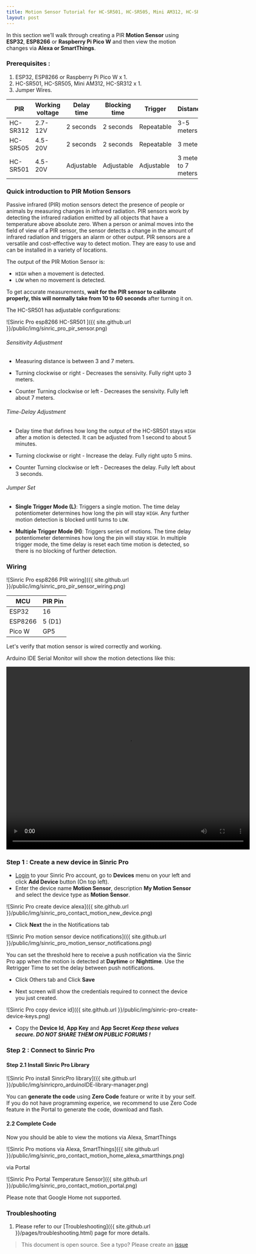 ```yaml
---
title: Motion Sensor Tutorial for HC-SR501, HC-SR505, Mini AM312, HC-SR312 
layout: post
---
```


In this section we’ll walk through creating a PIR **Motion Sensor** using **ESP32**, **ESP8266** or **Raspberry Pi Pico W** and then view the motion changes via **Alexa or SmartThings**.

### Prerequisites : 

1. ESP32, ESP8266 or Raspberry Pi Pico W x 1.
2. HC-SR501, HC-SR505, Mini AM312, HC-SR312 x 1.
3. Jumper Wires.

| PIR       | Working voltage  | Delay time | Blocking time | Trigger       | Distance
| --------- | -------          |-------     |-------        |-------        |-------
| HC-SR312  |2.7-12V           | 2 seconds  | 2 seconds     | Repeatable    | 3-5 meters
| HC-SR505  |4.5-20V           | 2 seconds  | 2 seconds     | Repeatable    | 3 meters
| HC-SR501  |4.5-20V           | Adjustable  | Adjustable    | Adjustable    | 3 meters to 7 meters

### Quick introduction to PIR Motion Sensors

Passive infrared (PIR) motion sensors detect the presence of people or animals by measuring changes in infrared radiation. PIR sensors work by detecting the infrared radiation emitted by all objects that have a temperature above absolute zero. When a person or animal moves into the field of view of a PIR sensor, the sensor detects a change in the amount of infrared radiation and triggers an alarm or other output. PIR sensors are a versatile and cost-effective way to detect motion. They are easy to use and can be installed in a variety of locations.

The output of the PIR Motion Sensor is:

- ``HIGH`` when a movement is detected.
- ``LOW``  when no movement is detected.

To get accurate measurements, **wait for the PIR sensor to calibrate properly, this will normally take from 10 to 60 seconds** after turning it on.  
 
The HC-SR501 has adjustable configurations:

![Sinric Pro esp8266 HC-SR501 ]({{ site.github.url }}/public/img/sinric_pro_pir_sensor.png) 

###### Sensitivity Adjustment

- Measuring distance is between 3 and 7 meters.

- Turning clockwise or right - Decreases the sensivity. Fully right upto 3 meters.

- Counter Turning clockwise or left - Decreases the sensivity. Fully left about 7 meters.

###### Time-Delay Adjustment

- Delay time that defines how long the output of the HC-SR501 stays ``HIGH`` after a motion is detected. It can be adjusted from 1 second to about 5 minutes.

- Turning clockwise or right - Increase the delay. Fully right upto 5 mins.

- Counter Turning clockwise or left - Decreases the delay. Fully left about 3 seconds.


###### Jumper Set

- **Single Trigger Mode (L)**: Triggers a single motion. The time delay potentiometer determines how long the pin will stay ``HIGH``. Any further motion detection is blocked until turns to ``LOW``.

- **Multiple Trigger Mode (H)**: Triggers series of motions. The time delay potentiometer determines how long the pin will stay ``HIGH``. In multiple trigger mode, the time delay is reset each time motion is detected, so there is no blocking of further detection.
 
  

### Wiring

![Sinric Pro esp8266 PIR wiring]({{ site.github.url }}/public/img/sinric_pro_pir_sensor_wiring.png) 


| MCU       | PIR Pin     |
| --------- | ------- |
| ESP32     |    16   |
| ESP8266   |    5 (D1)    |
| Pico W    |    GP5  |

Let's verify that motion sensor is wired correctly and working. 
<script src="https://gist.github.com/kakopappa/bc5a7152c02e4e692ca9ae6708fe6814.js"></script>


Arduino IDE Serial Monitor will show the motion detections like this:

<video width="640" height="480" controls>
  <source src="{{ site.github.url }}/public/video/sinricpro-motion-sensor-demo.mp4" type="video/mp4">
</video>

 
### Step 1 : Create a new device in Sinric Pro

* [Login](http://portal.sinric.pro) to your Sinric Pro account, go to **Devices** menu on your left and click **Add Device** button (On top left).
* Enter the device name **Motion Sensor**, description **My Motion Sensor** and select the device type as **Motion Sensor**.

![Sinric Pro create device alexa]({{ site.github.url }}/public/img/sinric_pro_contact_motion_new_device.png)

* Click **Next** the in the Notifications tab

![Sinric Pro motion sensor device notifications]({{ site.github.url }}/public/img/sinric_pro_motion_sensor_notifications.png)

You can set the threshold here to receive a push notification via the Sinric Pro app when the motion is detected at **Daytime** or **Nighttime**. Use the Retrigger Time to set the delay between push notifications.

* Click Others tab and Click **Save**

* Next screen will show the credentials required to connect the device you just created.

![Sinric Pro copy device id]({{ site.github.url }}/public/img/sinric-pro-create-device-keys.png)

* Copy the **Device Id**, **App Key** and **App Secret** ***Keep these values secure. DO NOT SHARE THEM ON PUBLIC FORUMS !***

### Step 2 : Connect to Sinric Pro 

#### Step 2.1 Install Sinric Pro Library

![Sinric Pro install SinricPro library]({{ site.github.url }}/public/img/sinricpro_arduinoIDE-library-manager.png)

You can **generate the code** using **Zero Code** feature or write it by your self. If you do not have programming experice, we recommend to use Zero Code feature in the Portal to generate the code, download and flash.

#### 2.2 Complete Code
  
<script src="https://gist.github.com/kakopappa/f4fd3d769144689f15cfc80d783e8c94.js"></script>
 
Now you should be able to view the motions via Alexa, SmartThings 
  
![Sinric Pro motions via Alexa, SmartThings]({{ site.github.url }}/public/img/sinric_pro_contact_motion_home_alexa_smartthings.png)

via Portal

![Sinric Pro Portal Temperature Sensor]({{ site.github.url }}/public/img/sinric_pro_contact_motion_portal.png)

Please note that Google Home not supported.

### Troubleshooting

1. Please refer to our [Troubleshooting]({{ site.github.url }}/pages/troubleshooting.html) page for more details.

 
> This document is open source. See a typo? Please create an [issue](https://github.com/sinricpro/help-docs)